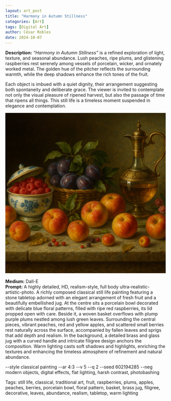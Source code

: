 ```yaml
---
layout: art_post
title: "Harmony in Autumn Stillness"
categories: [Art]
tags: [Digital Art]
author: César Robles
date: 2024-10-07
---
```

**Description:** *“Harmony in Autumn Stillness”* is a refined exploration of light, texture, and seasonal abundance. Lush peaches, ripe plums, and glistening raspberries rest serenely among vessels of porcelain, wicker, and ornately worked metal. The golden hue of the pitcher reflects the surrounding warmth, while the deep shadows enhance the rich tones of the fruit.

Each object is imbued with a quiet dignity, their arrangement suggesting both spontaneity and deliberate grace. The viewer is invited to contemplate not only the visual pleasure of ripened harvest, but also the passage of time that ripens all things. This still life is a timeless moment suspended in elegance and contemplation.

![Harmony in Autumn Stillness](/imag/digital_art/harmony_in_autumn_stillness.png)

**Medium:** Dall-E\
**Prompt:** A highly detailed, HD, realism-style,  full body ultra-realistic-artistic-photo. A richly composed classical still life painting featuring a stone tabletop adorned with an elegant arrangement of fresh fruit and a beautifully embellished jug. At the centre sits a porcelain bowl decorated with delicate blue floral patterns, filled with ripe red raspberries, its lid propped open with care. Beside it, a woven basket overflows with plump purple plums nestled among lush green leaves. Surrounding the central pieces, vibrant peaches, red and yellow apples, and scattered small berries rest naturally across the surface, accompanied by fallen leaves and sprigs that add depth and realism. In the background, a detailed brass and glass jug with a curved handle and intricate filigree design anchors the composition. Warm lighting casts soft shadows and highlights, enriching the textures and enhancing the timeless atmosphere of refinement and natural abundance.

--style classical painting --ar 4:3 --v 5 --q 2 --seed 602194285 --neg modern objects, digital effects, flat lighting, harsh contrast, photobashing

Tags: still life, classical, traditional art, fruit, raspberries, plums, apples, peaches, berries, porcelain bowl, floral pattern, basket, brass jug, filigree, decorative, leaves, abundance, realism, tabletop, warm lighting